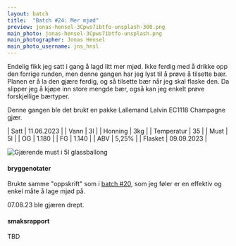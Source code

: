 ```yaml
---
layout: batch
title:  "Batch #24: Mer mjød"
preview: jonas-hensel-3Cpws7ibtfo-unsplash-300.png
main_photo: jonas-hensel-3Cpws7ibtfo-unsplash.png
main_photographer: Jonas Hensel
main_photo_username: jns_hnsl
---
```


Endelig fikk jeg satt i gang å lagd litt mer mjød.
Ikke ferdig med å drikke opp den forrige runden, men denne gangen har jeg lyst til å prøve å tilsette bær.
Planen er å la den gjære ferdig, og så tilsette bær når jeg skal flaske den.
Da slipper jeg å kjøpe inn store mengde bær, også kan jeg enkelt prøve forskjellige bærtyper.

Denne gangen ble det brukt en pakke Lallemand Lalvin EC1118 Champagne gjær.

| Satt       | 11.06.2023 |
| Vann       | 3l         |
| Honning    | 3kg        |
| Temperatur | 35         |
| Must       | 5l         |
| OG         | 1.180      |
| FG         | 1.140      |
| ABV        | 5,25%      |
| Flasket    | 09.09.2023 |

![Gjærende must i 5l glassballong](/assets/batch/mer-mjød.png)

#### bryggenotater

Brukte samme "oppskrift" som i [batch #20](20-mjød), som jeg føler er en effektiv og enkel måte å lage mjød på.

07.08.23 ble gjæren drept.

#### smaksrapport

TBD
